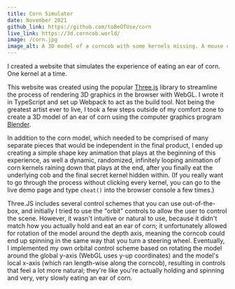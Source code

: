 ```yaml
---
title: Corn Simulator
date: November 2021
github_link: https://github.com/toBeOfUse/corn
live_link: https://3d.corncob.world/
image: /corn.jpg
image_alt: A 3D model of a corncob with some kernels missing. A mouse cursor hovers over an intact kernel. "4.13% eaten," says a status bar at the top.
---
```


I created a website that simulates the experience of eating an ear of corn. One kernel at a time.

<!--more-->

This website was created using the popular [Three.js](https://threejs.org/) library to streamline the process of rendering 3D graphics in the browser with WebGL. I wrote it in TypeScript and set up Webpack to act as the build tool. Not being the greatest artist ever to live, I took a few steps outside of my comfort zone to create a 3D model of an ear of corn using the computer graphics program [Blender](https://blender.org/).

In addition to the corn model, which needed to be comprised of many separate pieces that would be independent in the final product, I ended up creating a simple shape key animation that plays at the beginning of this experience, as well a dynamic, randomized, infinitely looping animation of corn kernels raining down that plays at the end, after you finally eat the underlying cob and the final secret kernel hidden within. (If you really want to go through the process without clicking every kernel, you can go to the live demo page and type `cheat()` into the browser console a few times.)

Three.JS includes several control schemes that you can use out-of-the-box, and initially I tried to use the "orbit" controls to allow the user to control the scene. However, it wasn't intuitive or natural to use, because it didn't match how you actually hold and eat an ear of corn; it unfortunately allowed for rotation of the model around the depth axis, meaning the corncob could end up spinning in the same way that you turn a steering wheel. Eventually, I implemented my own orbital control scheme based on rotating the model around the global y-axis (WebGL uses y-up coordinates) and the model's local x-axis (which ran length-wise along the corncob), resulting in controls that feel a lot more natural; they're like you're actually holding and spinning and very, very slowly eating an ear of corn.
